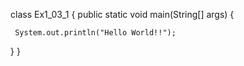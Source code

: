 class Ex1_03_1 {
   public static void main(String[] args) {
     
     System.out.println("Hello World!!");
     
   }
}